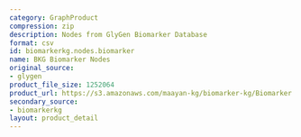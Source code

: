 ```yaml
---
category: GraphProduct
compression: zip
description: Nodes from GlyGen Biomarker Database
format: csv
id: biomarkerkg.nodes.biomarker
name: BKG Biomarker Nodes
original_source:
- glygen
product_file_size: 1252064
product_url: https://s3.amazonaws.com/maayan-kg/biomarker-kg/Biomarker.nodes.zip
secondary_source:
- biomarkerkg
layout: product_detail
---
```

